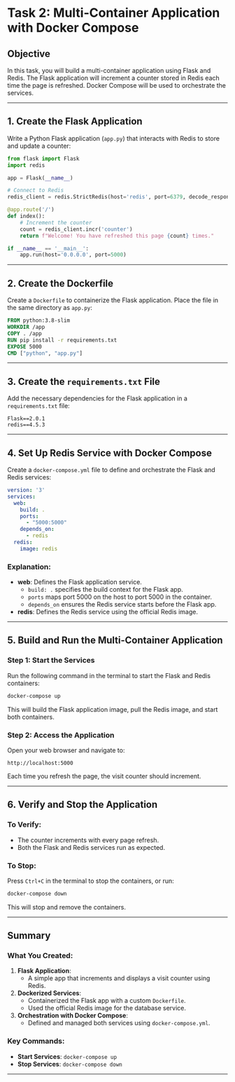# Task 2: Multi-Container Application with Docker Compose

## Objective
In this task, you will build a multi-container application using Flask and Redis. The Flask application will increment a counter stored in Redis each time the page is refreshed. Docker Compose will be used to orchestrate the services.

---

## 1. Create the Flask Application

Write a Python Flask application (`app.py`) that interacts with Redis to store and update a counter:

```python
from flask import Flask
import redis

app = Flask(__name__)

# Connect to Redis
redis_client = redis.StrictRedis(host='redis', port=6379, decode_responses=True)

@app.route('/')
def index():
    # Increment the counter
    count = redis_client.incr('counter')
    return f"Welcome! You have refreshed this page {count} times."

if __name__ == '__main__':
    app.run(host='0.0.0.0', port=5000)
```

---

## 2. Create the Dockerfile

Create a `Dockerfile` to containerize the Flask application. Place the file in the same directory as `app.py`:

```Dockerfile
FROM python:3.8-slim
WORKDIR /app
COPY . /app
RUN pip install -r requirements.txt
EXPOSE 5000
CMD ["python", "app.py"]
```

---

## 3. Create the `requirements.txt` File

Add the necessary dependencies for the Flask application in a `requirements.txt` file:

```
Flask==2.0.1
redis==4.5.3
```

---

## 4. Set Up Redis Service with Docker Compose

Create a `docker-compose.yml` file to define and orchestrate the Flask and Redis services:

```yaml
version: '3'
services:
  web:
    build: .
    ports:
      - "5000:5000"
    depends_on:
      - redis
  redis:
    image: redis
```

### Explanation:
- **web**: Defines the Flask application service.
  - `build: .` specifies the build context for the Flask app.
  - `ports` maps port 5000 on the host to port 5000 in the container.
  - `depends_on` ensures the Redis service starts before the Flask app.
- **redis**: Defines the Redis service using the official Redis image.

---

## 5. Build and Run the Multi-Container Application

### Step 1: Start the Services

Run the following command in the terminal to start the Flask and Redis containers:

```bash
docker-compose up
```

This will build the Flask application image, pull the Redis image, and start both containers.

### Step 2: Access the Application

Open your web browser and navigate to:

```
http://localhost:5000
```

Each time you refresh the page, the visit counter should increment.

---

## 6. Verify and Stop the Application

### To Verify:
- The counter increments with every page refresh.
- Both the Flask and Redis services run as expected.

### To Stop:
Press `Ctrl+C` in the terminal to stop the containers, or run:

```bash
docker-compose down
```

This will stop and remove the containers.

---

## Summary

### What You Created:
1. **Flask Application**:
   - A simple app that increments and displays a visit counter using Redis.
2. **Dockerized Services**:
   - Containerized the Flask app with a custom `Dockerfile`.
   - Used the official Redis image for the database service.
3. **Orchestration with Docker Compose**:
   - Defined and managed both services using `docker-compose.yml`.

### Key Commands:
- **Start Services**: `docker-compose up`
- **Stop Services**: `docker-compose down`

---
